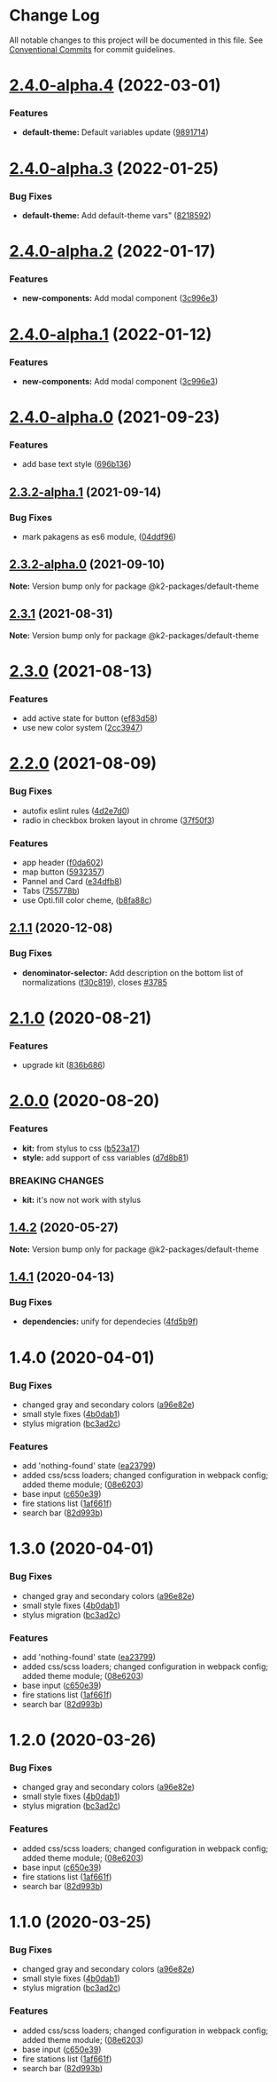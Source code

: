 # Change Log

All notable changes to this project will be documented in this file.
See [Conventional Commits](https://conventionalcommits.org) for commit guidelines.

# [2.4.0-alpha.4](https://gitlab.com/kontur-private/k2/k2-front-end/compare/@k2-packages/default-theme@2.4.0-alpha.3...@k2-packages/default-theme@2.4.0-alpha.4) (2022-03-01)


### Features

* **default-theme:** Default variables update ([9891714](https://gitlab.com/kontur-private/k2/k2-front-end/commit/98917143fe3588c7cbb32d335bb78103f9ab66c7))





# [2.4.0-alpha.3](https://gitlab.com/kontur-private/k2/k2-front-end/compare/@k2-packages/default-theme@2.4.0-alpha.2...@k2-packages/default-theme@2.4.0-alpha.3) (2022-01-25)


### Bug Fixes

* **default-theme:** Add default-theme vars" ([8218592](https://gitlab.com/kontur-private/k2/k2-front-end/commit/82185922b896889931cf1eef8aaeb1a6efc6fb2d))





# [2.4.0-alpha.2](https://gitlab.com/kontur-private/k2/k2-front-end/compare/@k2-packages/default-theme@2.4.0-alpha.0...@k2-packages/default-theme@2.4.0-alpha.2) (2022-01-17)


### Features

* **new-components:** Add modal component ([3c996e3](https://gitlab.com/kontur-private/k2/k2-front-end/commit/3c996e318e8d02f140131e9038ed8cd4dd322426))





# [2.4.0-alpha.1](https://gitlab.com/kontur-private/k2/k2-front-end/compare/@k2-packages/default-theme@2.4.0-alpha.0...@k2-packages/default-theme@2.4.0-alpha.1) (2022-01-12)


### Features

* **new-components:** Add modal component ([3c996e3](https://gitlab.com/kontur-private/k2/k2-front-end/commit/3c996e318e8d02f140131e9038ed8cd4dd322426))





# [2.4.0-alpha.0](https://gitlab.com/kontur-private/k2/k2-front-end/compare/@k2-packages/default-theme@2.3.2-alpha.1...@k2-packages/default-theme@2.4.0-alpha.0) (2021-09-23)


### Features

* add base text style ([696b136](https://gitlab.com/kontur-private/k2/k2-front-end/commit/696b136da288dc9b9189298b07988dfcd8a40254))





## [2.3.2-alpha.1](https://gitlab.com/kontur-private/k2/k2-front-end/compare/@k2-packages/default-theme@2.3.2-alpha.0...@k2-packages/default-theme@2.3.2-alpha.1) (2021-09-14)


### Bug Fixes

* mark pakagens as es6 module, ([04ddf96](https://gitlab.com/kontur-private/k2/k2-front-end/commit/04ddf96cca47f098ce7f92fa561fd5063bcc1270))





## [2.3.2-alpha.0](https://gitlab.com/kontur-private/k2/k2-front-end/compare/@k2-packages/default-theme@2.3.1...@k2-packages/default-theme@2.3.2-alpha.0) (2021-09-10)

**Note:** Version bump only for package @k2-packages/default-theme





## [2.3.1](https://gitlab.com/kontur-private/k2/k2-front-end/compare/@k2-packages/default-theme@2.3.0...@k2-packages/default-theme@2.3.1) (2021-08-31)

**Note:** Version bump only for package @k2-packages/default-theme





# [2.3.0](https://gitlab.com/kontur-private/k2/k2-front-end/compare/@k2-packages/default-theme@2.2.0...@k2-packages/default-theme@2.3.0) (2021-08-13)


### Features

* add active state for button ([ef83d58](https://gitlab.com/kontur-private/k2/k2-front-end/commit/ef83d58102b4751f905802ab4dc71edda55babdc))
* use new color system ([2cc3947](https://gitlab.com/kontur-private/k2/k2-front-end/commit/2cc39471022b664bbcf21d245893ecc7bf67e22d))





# [2.2.0](https://gitlab.com/kontur-private/k2/k2-front-end/compare/@k2-packages/default-theme@2.1.1...@k2-packages/default-theme@2.2.0) (2021-08-09)


### Bug Fixes

* autofix eslint rules ([4d2e7d0](https://gitlab.com/kontur-private/k2/k2-front-end/commit/4d2e7d09186fb5dc9c1236623de359737df2b70f))
* radio in checkbox broken layout in chrome ([37f50f3](https://gitlab.com/kontur-private/k2/k2-front-end/commit/37f50f31ac894de6ef1bee9c547ffc4f11d20d8f))


### Features

* app header ([f0da602](https://gitlab.com/kontur-private/k2/k2-front-end/commit/f0da6023b0e24a46666a3321227b675c7aa840fc))
* map button ([5932357](https://gitlab.com/kontur-private/k2/k2-front-end/commit/593235721b1b810adf44738951469ebe9837e119))
* Pannel and Card ([e34dfb8](https://gitlab.com/kontur-private/k2/k2-front-end/commit/e34dfb896500953507146aba3157514b752be4ef))
* Tabs ([755778b](https://gitlab.com/kontur-private/k2/k2-front-end/commit/755778b629e4bf35e7c6be385661f764bd6c4ed3))
* use Opti.fill color cheme, ([b8fa88c](https://gitlab.com/kontur-private/k2/k2-front-end/commit/b8fa88c54f1961b70c2deedb09ed9924793a5192))





## [2.1.1](https://gitlab.com/kontur-private/k2/k2-front-end/compare/@k2-packages/default-theme@2.1.0...@k2-packages/default-theme@2.1.1) (2020-12-08)

### Bug Fixes

- **denominator-selector:** Add description on the bottom list of normalizations ([f30c819](https://gitlab.com/kontur-private/k2/k2-front-end/commit/f30c8193436a53c1eca7bd9e89134a2110481411)), closes [#3785](https://gitlab.com/kontur-private/k2/k2-front-end/issues/3785)

# [2.1.0](https://gitlab.com/kontur-private/k2/k2-front-end/compare/@k2-packages/default-theme@2.0.0...@k2-packages/default-theme@2.1.0) (2020-08-21)

### Features

- upgrade kit ([836b686](https://gitlab.com/kontur-private/k2/k2-front-end/commit/836b686d4ba22b05e894e6b761fffd6921bb3f37))

# [2.0.0](https://gitlab.com/kontur-private/k2/k2-front-end/compare/@k2-packages/default-theme@1.4.2...@k2-packages/default-theme@2.0.0) (2020-08-20)

### Features

- **kit:** from stylus to css ([b523a17](https://gitlab.com/kontur-private/k2/k2-front-end/commit/b523a17d6f8d87e966b316ca892eaa8ee04e1566))
- **style:** add support of css variables ([d7d8b81](https://gitlab.com/kontur-private/k2/k2-front-end/commit/d7d8b81375ce084767f1ef2b89e1b910d81422aa))

### BREAKING CHANGES

- **kit:** it's now not work with stylus

## [1.4.2](https://gitlab.com/kontur-private/k2/k2-front-end/compare/@k2-packages/default-theme@1.4.1...@k2-packages/default-theme@1.4.2) (2020-05-27)

**Note:** Version bump only for package @k2-packages/default-theme

## [1.4.1](https://gitlab.com/kontur-private/k2/k2-front-end/compare/@k2-packages/default-theme@1.4.0...@k2-packages/default-theme@1.4.1) (2020-04-13)

### Bug Fixes

- **dependencies:** unify for dependecies ([4fd5b9f](https://gitlab.com/kontur-private/k2/k2-front-end/commit/4fd5b9fae0e550d2aa30af4334f9e3dbe892e476))

# 1.4.0 (2020-04-01)

### Bug Fixes

- changed gray and secondary colors ([a96e82e](https://gitlab.com/kontur-private/k2/k2-front-end/commit/a96e82e546b71348ddd6667afcb5db6c771a7919))
- small style fixes ([4b0dab1](https://gitlab.com/kontur-private/k2/k2-front-end/commit/4b0dab17c5088d5ec1e4ba7899c2adff9a15c314))
- stylus migration ([bc3ad2c](https://gitlab.com/kontur-private/k2/k2-front-end/commit/bc3ad2cdc8e1cda1a55094b18e1053f2028b27ce))

### Features

- add 'nothing-found' state ([ea23799](https://gitlab.com/kontur-private/k2/k2-front-end/commit/ea237997fa0d8fbd172405f1ceea1e75972ef71a))
- added css/scss loaders; changed configuration in webpack config; added theme module; ([08e6203](https://gitlab.com/kontur-private/k2/k2-front-end/commit/08e6203311cc3c207abb8977366eb6bfe58b9189))
- base input ([c650e39](https://gitlab.com/kontur-private/k2/k2-front-end/commit/c650e39f9b84b484253d8a80589cacf8eabecf99))
- fire stations list ([1af661f](https://gitlab.com/kontur-private/k2/k2-front-end/commit/1af661f87832a04829cc511186c6b16643f96013))
- search bar ([82d993b](https://gitlab.com/kontur-private/k2/k2-front-end/commit/82d993b4a65905ee468ad000300c0ba0887836fa))

# 1.3.0 (2020-04-01)

### Bug Fixes

- changed gray and secondary colors ([a96e82e](https://gitlab.com/kontur-private/k2/k2-front-end/commit/a96e82e546b71348ddd6667afcb5db6c771a7919))
- small style fixes ([4b0dab1](https://gitlab.com/kontur-private/k2/k2-front-end/commit/4b0dab17c5088d5ec1e4ba7899c2adff9a15c314))
- stylus migration ([bc3ad2c](https://gitlab.com/kontur-private/k2/k2-front-end/commit/bc3ad2cdc8e1cda1a55094b18e1053f2028b27ce))

### Features

- add 'nothing-found' state ([ea23799](https://gitlab.com/kontur-private/k2/k2-front-end/commit/ea237997fa0d8fbd172405f1ceea1e75972ef71a))
- added css/scss loaders; changed configuration in webpack config; added theme module; ([08e6203](https://gitlab.com/kontur-private/k2/k2-front-end/commit/08e6203311cc3c207abb8977366eb6bfe58b9189))
- base input ([c650e39](https://gitlab.com/kontur-private/k2/k2-front-end/commit/c650e39f9b84b484253d8a80589cacf8eabecf99))
- fire stations list ([1af661f](https://gitlab.com/kontur-private/k2/k2-front-end/commit/1af661f87832a04829cc511186c6b16643f96013))
- search bar ([82d993b](https://gitlab.com/kontur-private/k2/k2-front-end/commit/82d993b4a65905ee468ad000300c0ba0887836fa))

# 1.2.0 (2020-03-26)

### Bug Fixes

- changed gray and secondary colors ([a96e82e](https://gitlab.com/kontur-private/k2/k2-front-end/commit/a96e82e546b71348ddd6667afcb5db6c771a7919))
- small style fixes ([4b0dab1](https://gitlab.com/kontur-private/k2/k2-front-end/commit/4b0dab17c5088d5ec1e4ba7899c2adff9a15c314))
- stylus migration ([bc3ad2c](https://gitlab.com/kontur-private/k2/k2-front-end/commit/bc3ad2cdc8e1cda1a55094b18e1053f2028b27ce))

### Features

- added css/scss loaders; changed configuration in webpack config; added theme module; ([08e6203](https://gitlab.com/kontur-private/k2/k2-front-end/commit/08e6203311cc3c207abb8977366eb6bfe58b9189))
- base input ([c650e39](https://gitlab.com/kontur-private/k2/k2-front-end/commit/c650e39f9b84b484253d8a80589cacf8eabecf99))
- fire stations list ([1af661f](https://gitlab.com/kontur-private/k2/k2-front-end/commit/1af661f87832a04829cc511186c6b16643f96013))
- search bar ([82d993b](https://gitlab.com/kontur-private/k2/k2-front-end/commit/82d993b4a65905ee468ad000300c0ba0887836fa))

# 1.1.0 (2020-03-25)

### Bug Fixes

- changed gray and secondary colors ([a96e82e](https://gitlab.com/kontur-private/k2/k2-front-end/commit/a96e82e546b71348ddd6667afcb5db6c771a7919))
- small style fixes ([4b0dab1](https://gitlab.com/kontur-private/k2/k2-front-end/commit/4b0dab17c5088d5ec1e4ba7899c2adff9a15c314))
- stylus migration ([bc3ad2c](https://gitlab.com/kontur-private/k2/k2-front-end/commit/bc3ad2cdc8e1cda1a55094b18e1053f2028b27ce))

### Features

- added css/scss loaders; changed configuration in webpack config; added theme module; ([08e6203](https://gitlab.com/kontur-private/k2/k2-front-end/commit/08e6203311cc3c207abb8977366eb6bfe58b9189))
- base input ([c650e39](https://gitlab.com/kontur-private/k2/k2-front-end/commit/c650e39f9b84b484253d8a80589cacf8eabecf99))
- fire stations list ([1af661f](https://gitlab.com/kontur-private/k2/k2-front-end/commit/1af661f87832a04829cc511186c6b16643f96013))
- search bar ([82d993b](https://gitlab.com/kontur-private/k2/k2-front-end/commit/82d993b4a65905ee468ad000300c0ba0887836fa))
